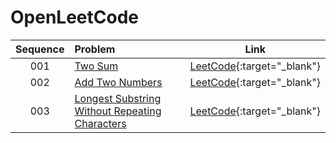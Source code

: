 # OpenLeetCode


| Sequence | Problem       | Link  |
|:-------:|:--------------|:------:|
|001|[Two Sum](src/001_TwoSum/Solution.cpp)|[LeetCode](https://leetcode.com/problems/two-sum/description/){:target="_blank"}|
|002|[Add Two Numbers](src/002_AddTwoNumbers/Solution.cpp)|[LeetCode](https://leetcode.com/problems/add-two-numbers/){:target="_blank"}|
|003|[Longest Substring Without Repeating Characters](src/003_LongestSubstringWithoutRepeatingCharacters/Solution.cpp)|[LeetCode](https://leetcode.com/problems/longest-substring-without-repeating-characters/description/){:target="_blank"}|

